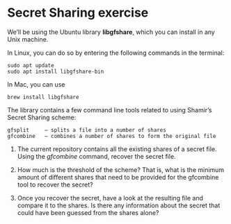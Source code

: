 # Secret Sharing exercise

We’ll be using the Ubuntu library **libgfshare**, which you can install in any Unix machine. 

In Linux, you can do so by entering the following commands in the terminal:

    sudo apt update
    sudo apt install libgfshare-bin

In Mac, you can use

    brew install libgfshare

The library contains a few command line tools related to using Shamir’s Secret Sharing scheme:

    gfsplit     – splits a file into a number of shares
    gfcombine   – combines a number of shares to form the original file


1. The current repository contains all the existing shares of a secret file. Using the *gfcombine* command, recover the secret file. 

1. How much is the threshold of the scheme? That is, what is the minimum amount of different shares that need to be provided for the gfcombine tool to recover the secret?

1. Once you recover the secret, have a look at the resulting file and compare it to the shares. Is there any information about the secret that could have been guessed from the shares alone? 
